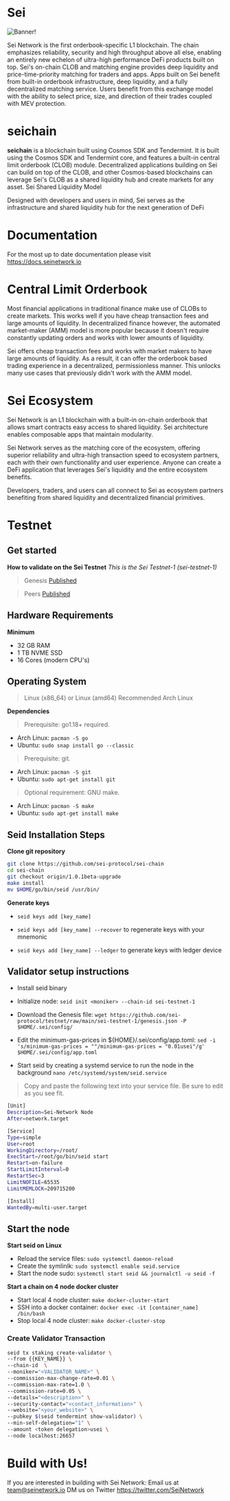 # Sei

![Banner!](assets/SeiLogo.png)

Sei Network is the first orderbook-specific L1 blockchain. The chain emphasizes reliability, security and high throughput above all else, enabling an entirely new echelon of ultra-high performance DeFi products built on top. Sei's on-chain CLOB and matching engine provides deep liquidity and price-time-priority matching for traders and apps. Apps built on Sei benefit from built-in orderbook infrastructure, deep liquidity, and a fully decentralized matching service. Users benefit from this exchange model with the ability to select price, size, and direction of their trades coupled with MEV protection.

# seichain
**seichain** is a blockchain built using Cosmos SDK and Tendermint. It is built using the Cosmos SDK and Tendermint core, and features a built-in central limit orderbook (CLOB) module. Decentralized applications building on Sei can build on top of the CLOB, and other Cosmos-based blockchains can leverage Sei's CLOB as a shared liquidity hub and create markets for any asset. Sei Shared Liquidity Model

Designed with developers and users in mind, Sei serves as the infrastructure and shared liquidity hub for the next generation of DeFi

# Documentation
For the most up to date documentation please visit https://docs.seinetwork.io

# Central Limit Orderbook
Most financial applications in traditional finance make use of CLOBs to create markets. This works well if you have cheap transaction fees and large amounts of liquidity. In decentralized finance however, the automated market-maker (AMM) model is more popular because it doesn't require constantly updating orders and works with lower amounts of liquidity. 

Sei offers cheap transaction fees and works with market makers to have large amounts of liquidity. As a result, it can offer the orderbook based trading experience in a decentralized, permissionless manner. This unlocks many use cases that previously didn't work with the AMM model. 

# Sei Ecosystem
Sei Network is an L1 blockchain with a built-in on-chain orderbook that allows smart contracts easy access to shared liquidity. Sei architecture enables composable apps that maintain modularity.

Sei Network serves as the matching core of the ecosystem, offering superior reliability and ultra-high transaction speed to ecosystem partners, each with their own functionality and user experience. Anyone can create a DeFi application that leverages Sei's liquidity and the entire ecosystem benefits.

Developers, traders, and users can all connect to Sei as ecosystem partners benefiting from shared liquidity and decentralized financial primitives.

# Testnet
## Get started
**How to validate on the Sei Testnet**
*This is the Sei Testnet-1 (sei-testnet-1)*

> Genesis [Published](https://github.com/sei-protocol/testnet/blob/main/sei-testnet-1/genesis.json)

> Peers [Published](https://github.com/sei-protocol/testnet/blob/main/sei-testnet-1/addrbook.json)

## Hardware Requirements
**Minimum**
* 32 GB RAM
* 1 TB NVME SSD
* 16 Cores (modern CPU's)

## Operating System 

> Linux (x86_64) or Linux (amd64) Recommended Arch Linux

**Dependencies**
> Prerequisite: go1.18+ required.
* Arch Linux: `pacman -S go`
* Ubuntu: `sudo snap install go --classic`

> Prerequisite: git. 
* Arch Linux: `pacman -S git`
* Ubuntu: `sudo apt-get install git`

> Optional requirement: GNU make. 
* Arch Linux: `pacman -S make`
* Ubuntu: `sudo apt-get install make`

## Seid Installation Steps

**Clone git repository**

```bash
git clone https://github.com/sei-protocol/sei-chain
cd sei-chain
git checkout origin/1.0.1beta-upgrade
make install
mv $HOME/go/bin/seid /usr/bin/
```
**Generate keys**

* `seid keys add [key_name]`

* `seid keys add [key_name] --recover` to regenerate keys with your mnemonic

* `seid keys add [key_name] --ledger` to generate keys with ledger device

## Validator setup instructions

* Install seid binary

* Initialize node: `seid init <moniker> --chain-id sei-testnet-1`

* Download the Genesis file: `wget https://github.com/sei-protocol/testnet/raw/main/sei-testnet-1/genesis.json -P $HOME/.sei/config/`
 
* Edit the minimum-gas-prices in ${HOME}/.sei/config/app.toml: `sed -i 's/minimum-gas-prices = ""/minimum-gas-prices = "0.01usei"/g' $HOME/.sei/config/app.toml`

* Start seid by creating a systemd service to run the node in the background
`nano /etc/systemd/system/seid.service`
> Copy and paste the following text into your service file. Be sure to edit as you see fit.

```bash
[Unit]
Description=Sei-Network Node
After=network.target

[Service]
Type=simple
User=root
WorkingDirectory=/root/
ExecStart=/root/go/bin/seid start
Restart=on-failure
StartLimitInterval=0
RestartSec=3
LimitNOFILE=65535
LimitMEMLOCK=209715200

[Install]
WantedBy=multi-user.target
```
## Start the node

**Start seid on Linux**

* Reload the service files: `sudo systemctl daemon-reload` 
* Create the symlinlk: `sudo systemctl enable seid.service` 
* Start the node sudo: `systemctl start seid && journalctl -u seid -f`

**Start a chain on 4 node docker cluster**

* Start local 4 node cluster: `make docker-cluster-start`
* SSH into a docker container: `docker exec -it [container_name] /bin/bash`
* Stop local 4 node cluster: `make docker-cluster-stop`

### Create Validator Transaction
```bash
seid tx staking create-validator \
--from {{KEY_NAME}} \
--chain-id  \
--moniker="<VALIDATOR_NAME>" \
--commission-max-change-rate=0.01 \
--commission-max-rate=1.0 \
--commission-rate=0.05 \
--details="<description>" \
--security-contact="<contact_information>" \
--website="<your_website>" \
--pubkey $(seid tendermint show-validator) \
--min-self-delegation="1" \
--amount <token delegation>usei \
--node localhost:26657
```
# Build with Us!
If you are interested in building with Sei Network: 
Email us at team@seinetwork.io 
DM us on Twitter https://twitter.com/SeiNetwork
